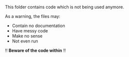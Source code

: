 This folder contains code which is not being used anymore.

As a warning, the files may:

- Contain no documentation
- Have messy code
- Make no sense
- Not even run

!! **Beware of the code within** !!
